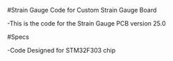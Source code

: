 #Strain Gauge Code for Custom Strain Gauge Board

-This is the code for the Strain Gauge PCB version 25.0

#Specs

-Code Designed for STM32F303 chip

